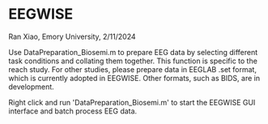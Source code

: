 # EEGWISE
Ran Xiao, Emory University, 2/11/2024

Use DataPreparation_Biosemi.m to prepare EEG data by selecting different task conditions and collating them together.
This function is specific to the reach study. For other studies, please prepare data in EEGLAB .set format, which is currently adopted in EEGWISE.
Other formats, such as BIDS, are in development.

Right click and run 'DataPreparation_Biosemi.m' to start the EEGWISE GUI interface and batch process EEG data. 
